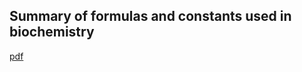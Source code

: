 ## Summary of formulas and constants used in biochemistry

[pdf](https://github.com/harmsm/biochem-formulas/raw/main/formula.pdf)
